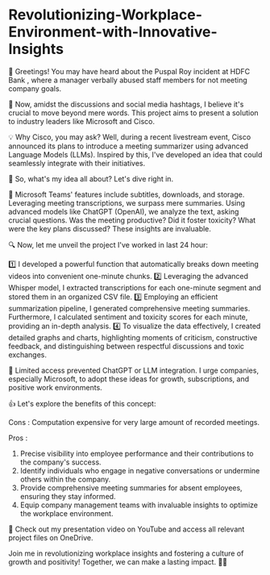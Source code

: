 # Revolutionizing-Workplace-Environment-with-Innovative-Insights

📢 Greetings! You may have heard about the Puspal Roy incident at HDFC Bank , where a manager verbally abused staff members for not meeting company goals.

🌟 Now, amidst the discussions and social media hashtags, I believe it's crucial to move beyond mere words. This project aims to present a solution to industry leaders like Microsoft and Cisco.

💡 Why Cisco, you may ask? Well, during a recent livestream event, Cisco announced its plans to introduce a meeting summarizer using advanced Language Models (LLMs). Inspired by this, I've developed an idea that could seamlessly integrate with their initiatives.

🤔 So, what's my idea all about? Let's dive right in.

📑 Microsoft Teams' features include subtitles, downloads, and storage. Leveraging meeting transcriptions, we surpass mere summaries. Using advanced models like ChatGPT (OpenAI), we analyze the text, asking crucial questions. Was the meeting productive? Did it foster toxicity? What were the key plans discussed? These insights are invaluable.

🔍 Now, let me unveil the project I've worked in last 24 hour:

1️⃣ I developed a powerful function that automatically breaks down meeting videos into convenient one-minute chunks.
2️⃣ Leveraging the advanced Whisper model, I extracted transcriptions for each one-minute segment and stored them in an organized CSV file.
3️⃣ Employing an efficient summarization pipeline, I generated comprehensive meeting summaries. Furthermore, I calculated sentiment and toxicity scores for each minute, providing an in-depth analysis.
4️⃣ To visualize the data effectively, I created detailed graphs and charts, highlighting moments of criticism, constructive feedback, and distinguishing between respectful discussions and toxic exchanges.

🔮 Limited access prevented ChatGPT or LLM integration. I urge companies, especially Microsoft, to adopt these ideas for growth, subscriptions, and positive work environments.


👍 Let's explore the benefits of this concept:

Cons :
Computation expensive for very large amount of recorded meetings.

Pros :
1. Precise visibility into employee performance and their contributions to the company's success.
2. Identify individuals who engage in negative conversations or undermine others within the company.
3. Provide comprehensive meeting summaries for absent employees, ensuring they stay informed.
4. Equip company management teams with invaluable insights to optimize the workplace environment.

🎥 Check out my presentation video on YouTube and access all relevant project files on OneDrive.

Join me in revolutionizing workplace insights and fostering a culture of growth and positivity! Together, we can make a lasting impact. 💪✨
